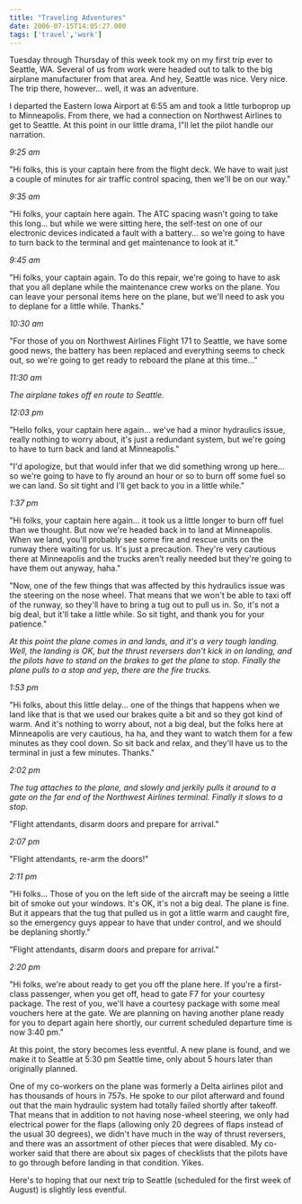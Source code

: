 ```yaml
---
title: "Traveling Adventures"
date: 2006-07-15T14:05:27.000
tags: ['travel','work']
---
```


Tuesday through Thursday of this week took my on my first trip ever to Seattle, WA. Several of us from work were headed out to talk to the big airplane manufacturer from that area. And hey, Seattle was nice. Very nice. The trip there, however... well, it was an adventure.

I departed the Eastern Iowa Airport at 6:55 am and took a little turboprop up to Minneapolis. From there, we had a connection on Northwest Airlines to get to Seattle. At this point in our little drama, I"ll let the pilot handle our narration.

_9:25 am_

"Hi folks, this is your captain here from the flight deck. We have to wait just a couple of minutes for air traffic control spacing, then we'll be on our way."

_9:35 am_

"Hi folks, your captain here again. The ATC spacing wasn't going to take this long... but while we were sitting here, the self-test on one of our electronic devices indicated a fault with a battery... so we're going to have to turn back to the terminal and get maintenance to look at it."

_9:45 am_

"Hi folks, your captain again. To do this repair, we're going to have to ask that you all deplane while the maintenance crew works on the plane. You can leave your personal items here on the plane, but we'll need to ask you to deplane for a little while. Thanks."

_10:30 am_

"For those of you on Northwest Airlines Flight 171 to Seattle, we have some good news, the battery has been replaced and everything seems to check out, so we're going to get ready to reboard the plane at this time..."

_11:30 am_

_The airplane takes off en route to Seattle._

_12:03 pm_

"Hello folks, your captain here again... we've had a minor hydraulics issue, really nothing to worry about, it's just a redundant system, but we're going to have to turn back and land at Minneapolis."

"I'd apologize, but that would infer that we did something wrong up here... so we're going to have to fly around an hour or so to burn off some fuel so we can land. So sit tight and I'll get back to you in a little while."

_1:37 pm_

"Hi folks, your captain here again... it took us a little longer to burn off fuel than we thought. But now we're headed back in to land at Minneapolis. When we land, you'll probably see some fire and rescue units on the runway there waiting for us. It's just a precaution. They're very cautious there at Minneapolis and the trucks aren't really needed but they're going to have them out anyway, haha."

"Now, one of the few things that was affected by this hydraulics issue was the steering on the nose wheel. That means that we won't be able to taxi off of the runway, so they'll have to bring a tug out to pull us in. So, it's not a big deal, but it'll take a little while. So sit tight, and thank you for your patience."

_At this point the plane comes in and lands, and it's a very tough landing. Well, the landing is OK, but the thrust reversers don't kick in on landing, and the pilots have to stand on the brakes to get the plane to stop. Finally the plane pulls to a stop and yep, there are the fire trucks._

_1:53 pm_

"Hi folks, about this little delay... one of the things that happens when we land like that is that we used our brakes quite a bit and so they got kind of warm. And it's nothing to worry about, not a big deal, but the folks here at Minneapolis are very cautious, ha ha, and they want to watch them for a few minutes as they cool down. So sit back and relax, and they'll have us to the terminal in just a few minutes. Thanks."

_2:02 pm_

_The tug attaches to the plane, and slowly and jerkily pulls it around to a gate on the far end of the Northwest Airlines terminal. Finally it slows to a stop._

"Flight attendants, disarm doors and prepare for arrival."

_2:07 pm_

"Flight attendants, re-arm the doors!"

_2:11 pm_

"Hi folks... Those of you on the left side of the aircraft may be seeing a little bit of smoke out your windows. It's OK, it's not a big deal. The plane is fine. But it appears that the tug that pulled us in got a little warm and caught fire, so the emergency guys appear to have that under control, and we should be deplaning shortly."

"Flight attendants, disarm doors and prepare for arrival."

_2:20 pm_

"Hi folks, we're about ready to get you off the plane here. If you're a first-class passenger, when you get off, head to gate F7 for your courtesy package. The rest of you, we'll have a courtesy package with some meal vouchers here at the gate. We are planning on having another plane ready for you to depart again here shortly, our current scheduled departure time is now 3:40 pm."

At this point, the story becomes less eventful. A new plane is found, and we make it to Seattle at 5:30 pm Seattle time, only about 5 hours later than originally planned.

One of my co-workers on the plane was formerly a Delta airlines pilot and has thousands of hours in 757s. He spoke to our pilot afterward and found out that the main hydraulic system had totally failed shortly after takeoff. That means that in addition to not having nose-wheel steering, we only had electrical power for the flaps (allowing only 20 degrees of flaps instead of the usual 30 degrees), we didn't have much in the way of thrust reversers, and there was an assortment of other pieces that were disabled. My co-worker said that there are about six pages of checklists that the pilots have to go through before landing in that condition. Yikes.

Here's to hoping that our next trip to Seattle (scheduled for the first week of August) is slightly less eventful.
